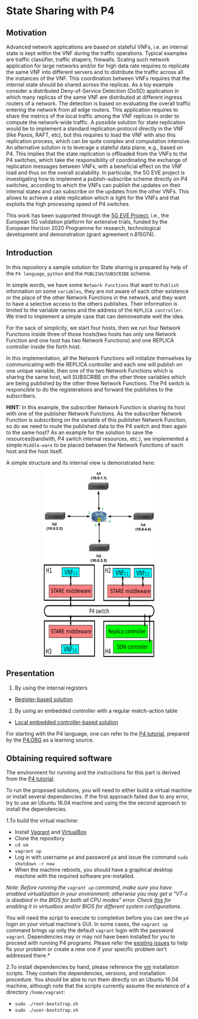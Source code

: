 # State Sharing with P4

## Motivation

Advanced network applications are based on stateful VNFs, i.e. an internal state is kept within the VNF during the traffic operations. Typical examples are traffic classifier, traffic shapers, firewalls. Scaling such network application for large networks and/or for high data rate requires to replicate the same VNF into different servers and to distribute the traffic across all the instances of the VNF. This coordination between VNFs requires that the internal state should be shared across the replicas. As a toy example consider a distributed Deny-of-Service Detection (DoSD) application in which many replicas of the same VNF are distributed at different ingress routers of a network. The detection is based on evaluating the overall traffic entering the network from all edge routers. This application requires to share the metrics of the local traffic among the VNF replicas in order to compute the network-wide traffic. A possible solution for state replication would be to implement a standard replication protocol directly in the VNF (like Paxos, RAFT, etc), but this requires to load the VNF with also this replication process, which can be quite complex and computation intensive.
An alternative solution is to leverage a stateful data plane, e.g., based on P4. This implies that the state replication is offloaded from the VNFs to the P4 switches, which take the responsibility of coordinating the exchange of replication messages between VNFs, with a beneficial effect on the VNF load and thus on the overall scalability.
In particular, the 5G EVE project is investigating how to implement a publish-subscribe scheme directly on P4 switches, according to which the VNFs can publish the updates on their internal states and can subscribe on the updates from the other VNFs. This allows to achieve a state replication which is light for the VNFs and that exploits the high processing speed of P4 switches.  

This work has been supported through the [5G EVE Project](https://www.5g-eve.eu/), 
i.e., the European 5G validation platform for extensive trials, funded by the European Horizon 2020 Programme for research, technological development and demonstration (grant agreement n.815074). 



## Introduction

In this repository a sample solution for State sharing is prepared
by help of the `P4 language`, `python` and the `PUBLISH/SUBSCRIBE` scheme. 

In simple words, we have some `Network Functions` that want to `Publish` 
information on some `variables`, they are not aware of each other existence
or the place of the other Network Functions in the network, and they want
to have a selective access to the others publishes.
Their information is limited to the variable names and the address of 
the `REPLICA controller`. We tried to implement a simple case that can 
demonestrate well the idea.

For the sack of simplicity, we start four hosts, then we run four Network
Functions inside three of those hosts(two hosts has only one Network Function
and one host has two Network Functions) and one REPLICA controller inside
the forth host.

In this implementation, all the Network Functions will initialize themselves
by communicating with the REPLICA controller and each one will publish on one 
unique variable, then one of the two Network Functions which is sharing the
same host, will SUBSCRIBE on the other three variables which are being published
by the other three Network Functions. The P4 switch is responcible to do the 
registerations and forward the publishes to the subscribers.

**HINT:**
In this example, the subscriber Network Function is sharing its host with one of 
the publisher Network Functions. As the subscriber Network Function is subscribing 
on the variable of this publisher Network Function, so do we need to route the 
published data to the P4 switch and then again to the same host? 
As an example for the solution to save the resources(bandwith, P4 switch internal
resources, etc.), we implemented a simple `Middle-ware` to be placed between the 
Network Functions of each host and the host itself.

A simple structure and its internal view is demonstrated here: 

<p align="middle">
  <img src="./single-topo.png" width="300" height="250" />
  <img src="./mid2.png" width="300" height="250" /> 
</p>

## Presentation

1. By using the internal registers
* [Register-based solution](./pubsub/pubsub_register)

2. By using an embedded controller with a regular match-action table
* [Local embedded controller-based solution](./pubsub/pubsub_embedded_controller)

For starting with the P4 language, one can refer to the [P4 tutorial](https://github.com/p4lang/tutorials), prepared by the [P4.ORG](https://p4.org/) as a learning source.

## Obtaining required software

The environment for running and the instructions for this part
is derived from the [P4 tutorial](https://github.com/p4lang/tutorials).

To run the proposed solutions, you will need to either build a
virtual machine or install several dependencies. If the first approach failed
due to any error, try to use an Ubuntu 16.04 machine and using the the second 
approach to install the dependencies.


1.To build the virtual machine:
- Install [Vagrant](https://vagrantup.com) and [VirtualBox](https://virtualbox.org)
- Clone the repository
- `cd vm`
- `vagrant up`
- Log in with username `p4` and password `p4` and issue the command `sudo shutdown -r now`
- When the machine reboots, you should have a graphical desktop machine with the required
software pre-installed.

*Note: Before running the `vagrant up` command, make sure you have enabled virtualization in your environment; otherwise you may get a "VT-x is disabled in the BIOS for both all CPU modes" error. Check [this](https://stackoverflow.com/questions/33304393/vt-x-is-disabled-in-the-bios-for-both-all-cpu-modes-verr-vmx-msr-all-vmx-disabl) for enabling it in virtualbox and/or BIOS for different system configurations.*

You will need the script to execute to completion before you can see the `p4` login on your virtual machine's GUI. In some cases, the `vagrant up` command brings up only the default `vagrant` login with the password `vagrant`. Dependencies may or may not have been installed for you to proceed with running P4 programs. Please refer the [existing issues](https://github.com/p4lang/tutorials/issues) to help fix your problem or create a new one if your specific problem isn't addressed there.*

2.To install dependencies by hand, please reference the [vm](./vm) installation scripts.
They contain the dependencies, versions, and installation procedure.
You should be able to run them directly on an Ubuntu 16.04 machine, although note that the scripts currently assume the existence of a directory `/home/vagrant`:
- `sudo ./root-bootstrap.sh`
- `sudo ./user-bootstrap.sh`
